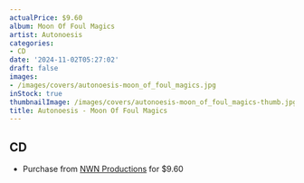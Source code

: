 ```yaml
---
actualPrice: $9.60
album: Moon Of Foul Magics
artist: Autonoesis
categories:
- CD
date: '2024-11-02T05:27:02'
draft: false
images:
- /images/covers/autonoesis-moon_of_foul_magics.jpg
inStock: true
thumbnailImage: /images/covers/autonoesis-moon_of_foul_magics-thumb.jpg
title: Autonoesis - Moon Of Foul Magics
---
```


## CD
* Purchase from [NWN Productions](http://shop.nwnprod.com/index.php?route=product/product&path=93&product_id=53043&sort=pd.name&order=ASC) for $9.60
